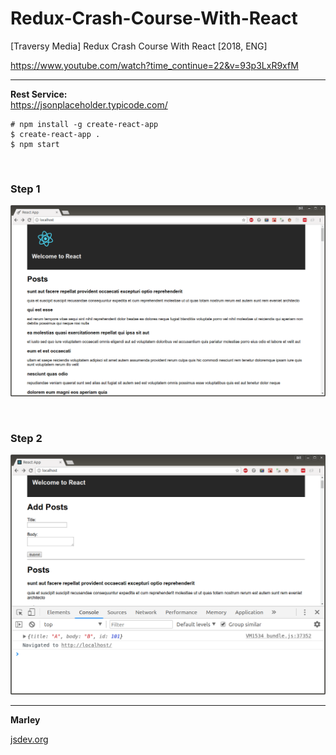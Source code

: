 # Redux-Crash-Course-With-React

[Traversy Media] Redux Crash Course With React [2018, ENG]

https://www.youtube.com/watch?time_continue=22&v=93p3LxR9xfM

<hr/>

**Rest Service:**  
https://jsonplaceholder.typicode.com/

    # npm install -g create-react-app
    $ create-react-app .
    $ npm start

<br/>

### Step 1

![Application](/img/pic-01.png?raw=true)

<br/>

### Step 2

![Application](/img/pic-02.png?raw=true)

---

**Marley**

<a href="https://jsdev.org">jsdev.org</a>
